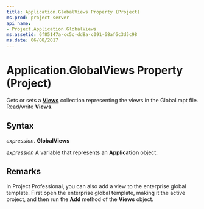 ```yaml
---
title: Application.GlobalViews Property (Project)
ms.prod: project-server
api_name:
- Project.Application.GlobalViews
ms.assetid: 6f85147a-cc5c-dd8a-c091-68af6c3d5c98
ms.date: 06/08/2017
---
```



# Application.GlobalViews Property (Project)

Gets or sets a  **[Views](view-object-project.md)** collection representing the views in the Global.mpt file. Read/write **Views**.


## Syntax

 _expression_. **GlobalViews**

 _expression_ A variable that represents an **Application** object.


## Remarks

 In Project Professional, you can also add a view to the enterprise global template. First open the enterprise global template, making it the active project, and then run the **Add** method of the **Views** object.


